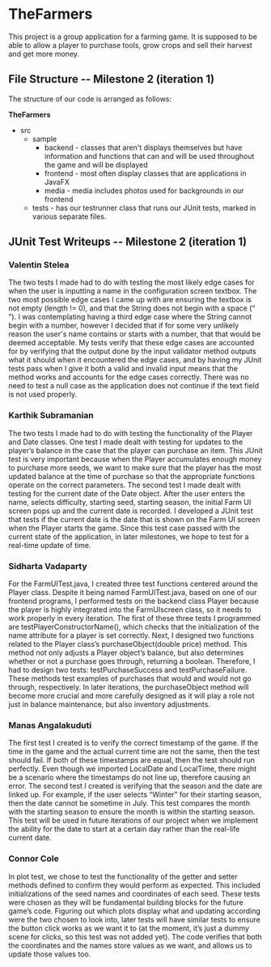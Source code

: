 # TheFarmers
This project is a group application for a farming game. It is supposed to be able to allow a player to purchase tools, grow crops and sell their harvest and get more money.

## File Structure -- Milestone 2 (iteration 1)
The structure of our code is arranged as follows:

**TheFarmers**
* src
  * sample
    * backend - classes that aren't displays themselves but have information and functions that can and will be used throughout the game and will be displayed
    * frontend - most often display classes that are applications in JavaFX
    * media - media includes photos used for backgrounds in our frontend
  * tests - has our testrunner class that runs our JUnit tests, marked in various separate files.

## JUnit Test Writeups -- Milestone 2 (iteration 1)
### Valentin Stelea
The two tests I made had to do with testing the most likely edge cases for when the user is inputting a name in the configuration screen textbox. The two most possible edge cases I came up with are ensuring the textbox is not empty (length != 0), and that the String does not begin with a space (“ ”). I was contemplating having a third edge case where the String cannot begin with a number, however I decided that if for some very unlikely reason the user's name contains or starts with a number, that that would be deemed acceptable. My tests verify that these edge cases are accounted for by verifying that the output done by the input validator method outputs what it should when it encountered the edge cases, and by having my JUnit tests pass when I give it both a valid and invalid input means that the method works and accounts for the edge cases correctly. There was no need to test a null case as the application does not continue if the text field is not used properly.

### Karthik Subramanian
The two tests I made had to do with testing the functionality of the Player and Date classes. One test I made dealt with testing for updates to the player’s balance in the case that the player can purchase an item. This JUnit test is very important because when the Player accumulates enough money to purchase more seeds, we want to make sure that the player has the most updated balance at the time of purchase so that the appropriate functions operate on the correct parameters. The second test I made dealt with testing for the current date of the Date object. After the user enters the name, selects difficulty, starting seed, starting season, the initial Farm UI screen pops up and the current date is recorded. I developed a JUnit test that tests if the current date is the date that is shown on the Farm UI screen when the Player starts the game. Since this test case passed with the current state of the application, in later milestones, we hope to test for a real-time update of time.

### Sidharta Vadaparty
For the FarmUITest.java, I created three test functions centered around the Player class. Despite it being named FarmUITest.java, based on one of our frontend programs, I performed tests on the backend class Player because the player is highly integrated into the FarmUIscreen class, so it needs to work properly in every iteration. The first of these three tests I programmed are testPlayerConstructorName(), which checks that the initialization of the name attribute for a player is set correctly. Next, I designed two functions related to the Player class’s purchaseObject(double price) method. This method not only adjusts a Player object’s balance, but also determines whether or not a purchase goes through, returning a boolean. Therefore, I had to design two tests: testPurchaseSuccess and testPurchaseFailure. These methods test examples of purchases that would and would not go through, respectively. In later iterations, the purchaseObject method will become more crucial and more carefully designed as it will play a role not just in balance maintenance, but also inventory adjustments.

### Manas Angalakuduti
The first test I created is to verify the correct timestamp of the game. If the time in the game and the actual current time are not the same, then the test should fail. If both of these timestamps are equal, then the test should run perfectly. Even though we imported LocalDate and LocalTime, there might be a scenario where the timestamps do not line up, therefore causing an error. The second test I created is verifying that the season and the date are linked up. For example, if the user selects “Winter” for their starting season, then the date cannot be sometime in July. This test compares the month with the starting season to ensure the month is within the starting season. This test will be used in future iterations of our project when we implement the ability for the date to start at a certain day rather than the real-life current date.

### Connor Cole
In plot test, we chose to test the functionality of the getter and setter methods defined to confirm they would perform as expected. This included initializations of the seed names and coordinates of each seed. These tests were chosen as they will be fundamental building blocks for the future game’s code. Figuring out which plots display what and updating according were the two chosen to look into, later tests will have similar tests to ensure the button click works as we want it to (at the moment, it’s just a dummy scene for clicks, so this test was not added yet). The code verifies that both the coordinates and the names store values as we want, and allows us to update those values too.
